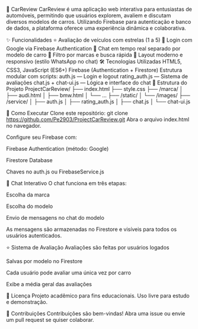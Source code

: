 🚗 CarReview
CarReview é uma aplicação web interativa para entusiastas de automóveis, permitindo que usuários explorem, avaliem e discutam diversos modelos de carros. Utilizando Firebase para autenticação e banco de dados, a plataforma oferece uma experiência dinâmica e colaborativa.

✨ Funcionalidades
⭐ Avaliação de veículos com estrelas (1 a 5)
🔐 Login com Google via Firebase Authentication
💬 Chat em tempo real separado por modelo de carro
🔎 Filtro por marcas e busca rápida
📱 Layout moderno e responsivo (estilo WhatsApp no chat)
🛠️ Tecnologias Utilizadas
HTML5, CSS3, JavaScript (ES6+)
Firebase (Authentication + Firestore)
Estrutura modular com scripts:
auth.js — Login e logout
rating_auth.js — Sistema de avaliações
chat.js + chat-ui.js — Lógica e interface do chat
📁 Estrutura do Projeto
ProjectCarReview/ ├── index.html ├── style.css ├── /marca/ │ ├── audi.html │ ├── bmw.html │ └── ... ├── /static/ │ └── /images/ ├── /service/ │ ├── auth.js │ ├── rating_auth.js │ ├── chat.js │ └── chat-ui.js

🚀 Como Executar
Clone este repositório:
git clone https://github.com/Pe2903/ProjectCarReview.git
Abra o arquivo index.html no navegador.

Configure seu Firebase com:

Firebase Authentication (método: Google)

Firestore Database

Chaves no auth.js ou FirebaseService.js

💬 Chat Interativo
O chat funciona em três etapas:

Escolha da marca

Escolha do modelo

Envio de mensagens no chat do modelo

As mensagens são armazenadas no Firestore e visíveis para todos os usuários autenticados.

⭐ Sistema de Avaliação
Avaliações são feitas por usuários logados

Salvas por modelo no Firestore

Cada usuário pode avaliar uma única vez por carro

Exibe a média geral das avaliações

📄 Licença
Projeto acadêmico para fins educacionais.
Uso livre para estudo e demonstração.

🤝 Contribuições
Contribuições são bem-vindas!
Abra uma issue ou envie um pull request se quiser colaborar.
